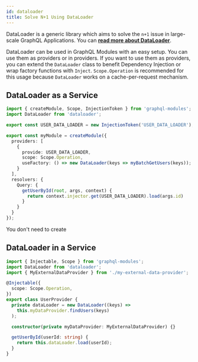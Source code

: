 ```yaml
---
id: dataloader
title: Solve N+1 Using DataLoader
---
```


DataLoader is a generic library which aims to solve the `n+1` issue in large-scale GraphQL Applications.
You can **[read more about DataLoader](https://github.com/facebook/dataloader)**.

DataLoader can be used in GraphQL Modules with an easy setup. You can use them as providers or in providers. If you want to use them as providers, you can extend the `DataLoader` class to benefit Dependency Injection or wrap factory functions with `Inject`.
`Scope.Operation` is recommended for this usage because `DataLoader` works on a cache-per-request mechanism.

## DataLoader as a Service

```typescript
import { createModule, Scope, InjectionToken } from 'graphql-modules';
import DataLoader from 'dataloader';

export const USER_DATA_LOADER = new InjectionToken('USER_DATA_LOADER');

export const myModule = createModule({
  providers: [
    {
      provide: USER_DATA_LOADER,
      scope: Scope.Operation,
      useFactory: () => new DataLoader(keys => myBatchGetUsers(keys));
    }
  ],
  resolvers: {
    Query: {
      getUserById(root, args, context) {
        return context.injector.get(USER_DATA_LOADER).load(args.id)
      }
    }
  }
});
```

You don't need to create

## DataLoader in a Service

```typescript
import { Injectable, Scope } from 'graphql-modules';
import DataLoader from 'dataloader';
import { MyExternalDataProvider } from './my-external-data-provider';

@Injectable({
  scope: Scope.Operation,
})
export class UserProvider {
  private dataLoader = new DataLoader((keys) =>
    this.myDataProvider.findUsers(keys)
  );

  constructor(private myDataProvider: MyExternalDataProvider) {}

  getUserById(userId: string) {
    return this.dataLoader.load(userId);
  }
}
```
